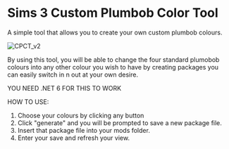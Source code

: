 # Sims 3 Custom Plumbob Color Tool
A simple tool that allows you to create your own custom plumbob colours.

![CPCT_v2](https://user-images.githubusercontent.com/82068638/232283319-d0c0eb16-8b67-46a1-bc2d-6f9bb1c25547.png)

By using this tool, you will be able to change the four standard plumobob colours into any other colour you wish to have
by creating packages you can easily switch in n out at your own desire.

YOU NEED .NET 6 FOR THIS TO WORK

HOW TO USE:
1. Choose your colours by clicking any button
2. Click "generate" and you will be prompted to save a new package file.
3. Insert that package file into your mods folder.
4. Enter your save and refresh your view.
